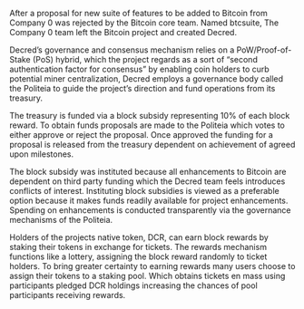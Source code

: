 After a proposal for new suite of features to be added to Bitcoin from Company 0 was rejected by the Bitcoin core team. Named btcsuite, The Company 0 team left the Bitcoin project and created Decred.

Decred’s governance and consensus mechanism relies on a PoW/Proof-of-Stake (PoS) hybrid, which the project regards as a sort of “second authentication factor for consensus” by enabling coin holders to curb potential miner centralization, Decred employs a governance body called the Politeia to guide the project’s direction and fund operations from its treasury.

The treasury is funded via a block subsidy representing 10% of each block reward. To obtain funds proposals are made to the Politeia which votes to either approve or reject the proposal. Once approved the funding for a proposal is released from the treasury dependent on achievement of agreed upon milestones.

The block subsidy was instituted because all enhancements to Bitcoin are dependent on third party funding which the Decred team feels introduces conflicts of interest. Instituting block subsidies is viewed as a preferable option because it makes funds readily available for project enhancements.  Spending on enhancements is conducted transparently via the governance mechanisms of the Politeia.

Holders of the projects native token, DCR, can earn block rewards by staking their tokens in exchange for tickets. The rewards mechanism functions like a lottery, assigning the block reward randomly to ticket holders. To bring greater certainty to earning rewards many users choose to assign their tokens to a staking pool. Which obtains tickets en mass using participants pledged DCR holdings increasing the chances of pool participants receiving rewards.
